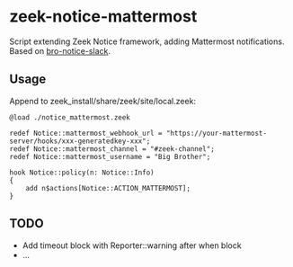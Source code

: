 # zeek-notice-mattermost
Script extending Zeek Notice framework, adding Mattermost notifications.
Based on [bro-notice-slack](https://github.com/pgaulon/bro-notice-slack).

## Usage
Append to zeek_install/share/zeek/site/local.zeek:
```
@load ./notice_mattermost.zeek

redef Notice::mattermost_webhook_url = "https://your-mattermost-server/hooks/xxx-generatedkey-xxx";
redef Notice::mattermost_channel = "#zeek-channel";
redef Notice::mattermost_username = "Big Brother";

hook Notice::policy(n: Notice::Info)
{
    add n$actions[Notice::ACTION_MATTERMOST];
}
```
## TODO
- Add timeout block with Reporter::warning after when block  
- ...
